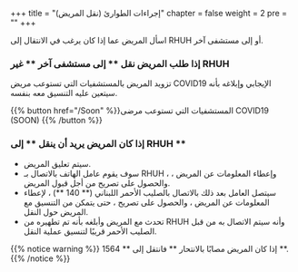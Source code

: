 +++
title = "إجراءات الطوارئ (نقل المريض)"
chapter = false
weight = 2
pre = "<b></b>"
+++

اسأل المريض عما إذا كان يرغب في الانتقال إلى RHUH أو إلى مستشفى آخر.

### إذا طلب المريض نقل ** إلى مستشفى آخر ** غير RHUH

تزويد المريض بالمستشفيات التي تستوعب مريض COVID19 الإيجابي وإبلاغه بأنه سيتعين عليه التنسيق معه بنفسه.

{{% button href="/Soon" %}}المستشفيات التي تستوعب مرضى COVID19 (SOON)
{{% /button %}}

### إذا كان المريض يريد أن ينقل ** إلى RHUH **
- سيتم تعليق المريض.
- سوف يقوم عامل الهاتف بالاتصال بـ RHUH ، وإعطاء المعلومات عن المريض ، والحصول على تصريح من أجل قبول المريض.
- سيتصل العامل بعد ذلك بالاتصال بالصليب الأحمر اللبناني (** 140 **) ، لإعطاء المعلومات عن المريض ، والحصول على تصريح ، حتى يتمكن من التنسيق مع المريض حول النقل.
- تحدث مع المريض وأبلغه بأنه تم تطهيره من RHUH وأنه سيتم الاتصال به من قبل الصليب الأحمر قريبًا لتنسيق عملية النقل.

{{% notice warning %}}
إذا كان المريض مصابًا بالانتحار ** فانتقل إلى ** 1564 **.
{{% /notice %}}
